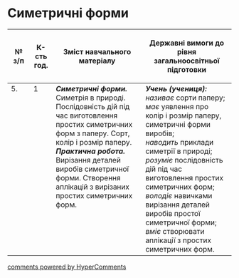 <div id="hypercomments_widget" class="js-hypercomments-widget invisible"></div>

# Симетричні форми

<table>
<thead>
  <tr>
    <th width="10%" align="center"><p>№ з/п</p></td>
    <th width="10%" align="center"><p>К-сть год.</p></td>
    <th width="40%" align="center"><p>Зміст навчального матеріалу</p></td>
    <th width="60%" align="center"><p>Державні вимоги до рівня загальноосвітньої підготовки</p></td>
  </tr>
</thead>
<tbody>
  <tr>
    <td width="10%" style="vertical-align:top !important;">
5.</td>
    <td width="10%" style="vertical-align:top !important;">
1</td>
    <td width="40%" style="vertical-align:top !important;">
<b><i>Симетричні форми.</i></b> Симетрія в природі. Послідовність дій під час виготовлення простих симетричних форм з паперу. Сорт, колір і розмір паперу.<br>
<b><i>Практична робота.</i></b> Вирізання деталей виробів симетричної форми. Створення аплікацій з вирізаних простих симетричних форм.</td>
    <td width="60%" style="vertical-align:top !important;">
<i><b>Учень (учениця):</b></i><br>
<i>називає</i> сорти паперу;<br>
<i>має</i> уявлення про колір і розмір паперу, симетричні форми виробів; <br>
<i>наводить</i> приклади симетрії в природі;<br>
<i>розуміє</i> послідовність дій під час виготовлення простих симетричних форм;<br>
<i>володіє</i> навичками вирізання деталей виробів простої симетричної форми;<br>
<i>вміє</i> створювати аплікації з простих симетричних форм.<br>
</td>
  </tr>
</tbody>
</table>

<div class="js-hypercomments-container">
<a href="http://hypercomments.com" class="hc-link" title="comments widget">comments powered by HyperComments</a>
</div>